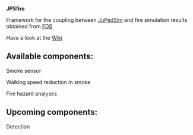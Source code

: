 **JPSfire**

Framework for the coupling between [JuPedSim](http://jupedsim.org) and fire simulation results obtained from [FDS](https://github.com/firemodels/fds-smv)

Have a look at the [Wiki](https://cst.version.fz-juelich.de/jupedsim/JPSfire/wikis/home)


Available components:
--------------------
Smoke sensor

Walking speed reduction in smoke

Fire hazard analyses


Upcoming components:
-------------------
Detection
